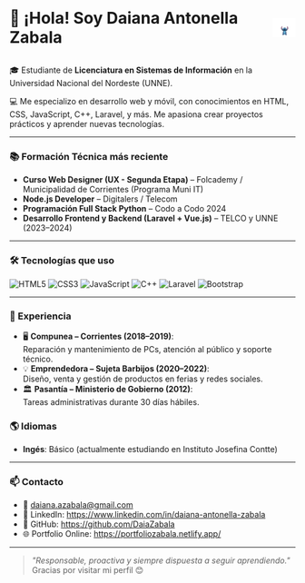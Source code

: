 <div style="display: flex; justify-content: center;">
  <div style="display: flex; justify-content: space-between; align-items: center; width: 100%; max-width: 700px;">
    <h1 style="margin: 0; border-bottom: none;">
  👋 ¡Hola! Soy Daiana Antonella Zabala
</h1>
    <img src="icegif-5881.gif" width="40" alt="Stitch saludando">
  </div>

</div>
  <br>

🎓 Estudiante de **Licenciatura en Sistemas de Información** en la Universidad Nacional del Nordeste (UNNE).

💻 Me especializo en desarrollo web y móvil, con conocimientos en HTML, CSS, JavaScript, C++, Laravel, y más. Me apasiona crear proyectos prácticos y aprender nuevas tecnologías.

---

### 📚 Formación Técnica más reciente

- **Curso Web Designer (UX - Segunda Etapa)** – Folcademy / Municipalidad de Corrientes (Programa Muni IT)  
- **Node.js Developer** – Digitalers / Telecom  
- **Programación Full Stack Python** – Codo a Codo 2024  
- **Desarrollo Frontend y Backend (Laravel + Vue.js)** – TELCO y UNNE (2023–2024)  
---

### 🛠️ Tecnologías que uso

![HTML5](https://img.shields.io/badge/HTML-E34F26?style=flat&logo=html5&logoColor=white)
![CSS3](https://img.shields.io/badge/CSS-1572B6?style=flat&logo=css3&logoColor=white)
![JavaScript](https://img.shields.io/badge/JavaScript-F7DF1E?style=flat&logo=javascript&logoColor=black)
![C++](https://img.shields.io/badge/C++-00599C?style=flat&logo=c%2B%2B&logoColor=white)
![Laravel](https://img.shields.io/badge/Laravel-FF2D20?style=flat&logo=laravel&logoColor=white)
![Bootstrap](https://img.shields.io/badge/Bootstrap-563D7C?style=flat&logo=bootstrap&logoColor=white)

---

### 💼 Experiencia

- 🖥️ **Compunea – Corrientes (2018–2019)**: <br>
Reparación y mantenimiento de PCs, atención al público y soporte técnico.
- 💡 **Emprendedora – Sujeta Barbijos (2020–2022)**: <br>Diseño, venta y gestión de productos en ferias y redes sociales.
- 🏛️ **Pasantía – Ministerio de Gobierno (2012)**: <br>Tareas administrativas durante 30 días hábiles.


### 🌎 Idiomas
-  **Ingés**: Básico (actualmente estudiando en Instituto Josefina Contte)  
---

### 📫 Contacto

- 📧 daiana.azabala@gmail.com  
- 💼 LinkedIn: https://www.linkedin.com/in/daiana-antonella-zabala  
- 🧠 GitHub: https://github.com/DaiaZabala  
- 🌐 Portfolio Online: https://portfoliozabala.netlify.app/
---

> _"Responsable, proactiva y siempre dispuesta a seguir aprendiendo."_  
> Gracias por visitar mi perfil 😊
